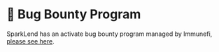 # 🐛 Bug Bounty Program

SparkLend has an activate bug bounty program managed by Immunefi, [please see here](https://immunefi.com/bounty/sparklend/).
